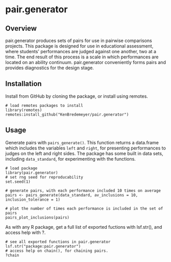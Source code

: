 # pair.generator

## Overview
pair.generator produces sets of pairs for use in pairwise comparisons projects.  This package is designed for use in educational
assessment, where students' performances are judged against one another, two at a time.  The end result of this process is a scale
in which performances are located on an ability continuum.  pair.generator conveniently forms pairs and provides diagnostics for
the design stage.

## Installation
Install from GitHub by cloning the package, or install using remotes.
```
# load remotes packages to install
library(remotes)
remotes:install_github("KenBredemeyer/pair.generator")
```

## Usage
Generate pairs with `pairs_generate()`.  This function returns a data.frame which includes the variables `left` and `right`, for 
presenting performances to judges on the left and right sides.  The package has some built in data sets, including `data_standard`,
for experimenting with the functions.

```
# load package
library(pair.generator)
# set rng seed for reproducability
set.seed(1)

# generate pairs, with each performance included 10 times on average
pairs <- pairs_generate(data_standard, av_inclusions = 10, inclusion_tolerance = 1)

# plot the number of times each performance is included in the set of pairs
pairs_plot_inclusions(pairs)
```
As with any R package, get a full list of exported fuctions with lsf.str(), and access help with ?.
```
# see all exported functions in pair.generator
lsf.str("package:pair.generator")
# access help on chain(), for chaining pairs.
?chain
```
